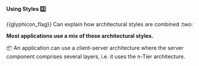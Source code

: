 <div id="title">

#### Using Styles :two:

</div>
<span id="outcomes">{{glyphicon_flag}} Can explain how architectural styles are combined :two:</span>

<div id="body">

**Most applications use a mix of these architectural styles.**  

<tip-box> 

:package: An application can use a client-server architecture where the server component comprises several layers, i.e. it uses the n-Tier architecture.

<!-- TODO: add diagram -->

</tip-box>

</div>

<div id="extras">

<include src="exercises.md" />

</div>


</div>